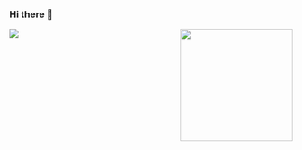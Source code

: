 ### Hi there 👋

<img align="right" src="https://media.giphy.com/media/l46Cy1rHbQ92uuLXa/giphy.gif" width="200" height = "200"/>

![](https://komarev.com/ghpvc/?username=brock-r)

<!--
**brock-r/brock-r** is a ✨ _special_ ✨ repository because its `README.md` (this file) appears on your GitHub profile.

Here are some ideas to get you started:

- 🔭 I’m currently working on ...
- 🌱 I’m currently learning ...
- 👯 I’m looking to collaborate on ...
- 🤔 I’m looking for help with ...
- 💬 Ask me about ...
- 📫 How to reach me: ...
- 😄 Pronouns: ...
- ⚡ Fun fact: ...
-->
